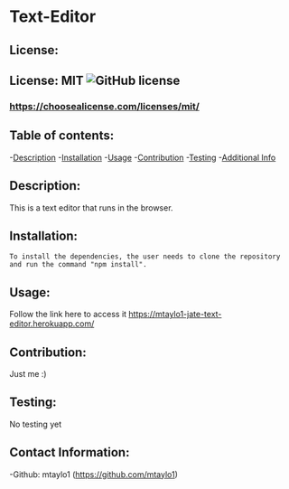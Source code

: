 # Text-Editor
   ## License:
   ## License: MIT  ![GitHub license](https://img.shields.io/badge/License-MIT-yellow.svg)
   ### https://choosealicense.com/licenses/mit/
    
   ## Table of contents:
   -[Description](#description)
   -[Installation](#installation)
   -[Usage](#usage)
   -[Contribution](#contribution)
   -[Testing](#testing)
   -[Additional Info](#addtional-info)

   ## Description:
   This is a text editor that runs in the browser. 

   ## Installation:
    To install the dependencies, the user needs to clone the repository and run the command "npm install".

   ## Usage:
   Follow the link here to access it  https://mtaylo1-jate-text-editor.herokuapp.com/
   
   ## Contribution:
   Just me :)
   ## Testing:
   No testing yet
   ## Contact Information: 
   -Github: mtaylo1 (https://github.com/mtaylo1)
   
  
   